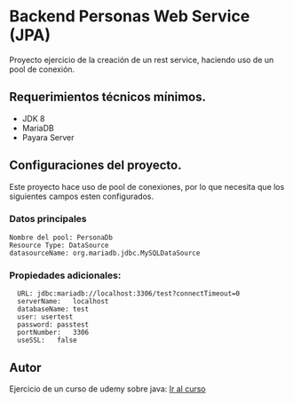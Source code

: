 # Backend Personas Web Service (JPA)
Proyecto ejercicio de la creación de un rest service, haciendo uso de un pool de conexión.

## Requerimientos técnicos mínimos.
- JDK 8
- MariaDB
- Payara Server

## Configuraciones del proyecto.

Este proyecto hace uso de pool de conexiones, por lo que necesita que los siguientes campos esten configurados.
### Datos principales

```
Nombre del pool: PersonaDb
Resource Type: DataSource
datasourceName:	org.mariadb.jdbc.MySQLDataSource
```
### Propiedades adicionales:
```
  URL: jdbc:mariadb://localhost:3306/test?connectTimeout=0
  serverName:	localhost
  databaseName:	test
  user:	usertest
  password:	passtest
  portNumber:	3306
  useSSL:	false
```
## Autor 
Ejercicio de un curso de udemy sobre java: [Ir al curso](https://www.udemy.com/course/universidad-java-especialista-en-java-desde-cero-a-master/)
